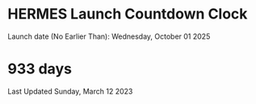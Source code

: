 # HERMES Launch Countdown Clock

Launch date (No Earlier Than): Wednesday, October 01 2025
# 933 days

Last Updated Sunday, March 12 2023